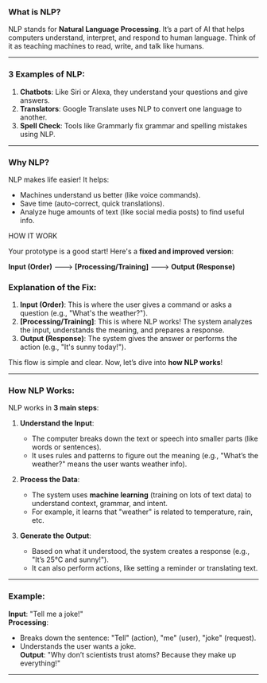 ### What is NLP?  
NLP stands for **Natural Language Processing**. It’s a part of AI that helps computers understand, interpret, and respond to human language. Think of it as teaching machines to read, write, and talk like humans.

---

### 3 Examples of NLP:  
1. **Chatbots**: Like Siri or Alexa, they understand your questions and give answers.  
2. **Translators**: Google Translate uses NLP to convert one language to another.  
3. **Spell Check**: Tools like Grammarly fix grammar and spelling mistakes using NLP.

---

### Why NLP?  
NLP makes life easier! It helps:  
- Machines understand us better (like voice commands).  
- Save time (auto-correct, quick translations).  
- Analyze huge amounts of text (like social media posts) to find useful info.  

HOW IT WORK

Your prototype is a good start! Here's a **fixed and improved version**:

**Input (Order)** ---> **[Processing/Training]** ---> **Output (Response)**  

### Explanation of the Fix:
1. **Input (Order)**: This is where the user gives a command or asks a question (e.g., "What's the weather?").  
2. **[Processing/Training]**: This is where NLP works! The system analyzes the input, understands the meaning, and prepares a response.  
3. **Output (Response)**: The system gives the answer or performs the action (e.g., "It's sunny today!").  

This flow is simple and clear. Now, let’s dive into **how NLP works**!

---

### How NLP Works:  
NLP works in **3 main steps**:  

1. **Understand the Input**:  
   - The computer breaks down the text or speech into smaller parts (like words or sentences).  
   - It uses rules and patterns to figure out the meaning (e.g., "What’s the weather?" means the user wants weather info).  

2. **Process the Data**:  
   - The system uses **machine learning** (training on lots of text data) to understand context, grammar, and intent.  
   - For example, it learns that "weather" is related to temperature, rain, etc.  

3. **Generate the Output**:  
   - Based on what it understood, the system creates a response (e.g., "It’s 25°C and sunny!").  
   - It can also perform actions, like setting a reminder or translating text.  

---

### Example:  
**Input**: "Tell me a joke!"  
**Processing**:  
- Breaks down the sentence: "Tell" (action), "me" (user), "joke" (request).  
- Understands the user wants a joke.  
**Output**: "Why don’t scientists trust atoms? Because they make up everything!"  

---
